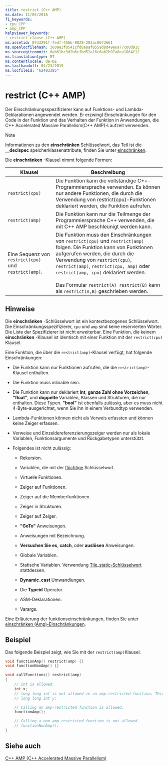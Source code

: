 ```yaml
---
title: restrict (C++ AMP)
ms.date: 11/04/2016
f1_keywords:
- cpu_CPP
- amp_CPP
helpviewer_keywords:
- restrict clause (C++ AMP)
ms.assetid: 07d3291f-7edf-456b-8828-283ac8673661
ms.openlocfilehash: 3609e3f0541cfd8a8af8559d8d49e6a77c00d91c
ms.sourcegitcommit: 0ab61bc3d2b6cfbd52a16c6ab2b97a8ea1864f12
ms.translationtype: MT
ms.contentlocale: de-DE
ms.lasthandoff: 04/23/2019
ms.locfileid: "62403385"
---
```

# <a name="restrict-c-amp"></a>restrict (C++ AMP)

Der Einschränkungsspezifizierer kann auf Funktions- und Lambda-Deklarationen angewendet werden. Er erzwingt Einschränkungen für den Code in der Funktion und das Verhalten der Funktion in Anwendungen, die C++ Accelerated Massive Parallelism(C++ AMP)-Laufzeit verwenden.

> [!NOTE]
>  Informationen zu den **einschränken** Schlüsselwort, das Teil ist die **__declspec** speicherklassenattribute, finden Sie unter [einschränken](../cpp/restrict.md).

Die **einschränken** -Klausel nimmt folgende Formen:

|Klausel|Beschreibung|
|------------|-----------------|
|`restrict(cpu)`|Die Funktion kann die vollständige C++-Programmiersprache verwenden. Es können nur andere Funktionen, die durch die Verwendung von restrict(cpu)-Funktionen deklariert werden, die Funktion aufrufen.|
|`restrict(amp)`|Die Funktion kann nur die Teilmenge der Programmiersprache C++ verwenden, die mit C++ AMP beschleunigt werden kann.|
|Eine Sequenz von `restrict(cpu)` und `restrict(amp)`.|Die Funktion muss den Einschränkungen von `restrict(cpu)` und `restrict(amp)` folgen. Die Funktion kann von Funktionen aufgerufen werden, die durch die Verwendung von `restrict(cpu)`, `restrict(amp)`, `restrict(cpu, amp)` oder `restrict(amp, cpu)` deklariert werden.<br /><br /> Das Formular `restrict(A) restrict(B)` kann als `restrict(A,B)` geschrieben werden.|

## <a name="remarks"></a>Hinweise

Die **einschränken** -Schlüsselwort ist ein kontextbezogenes Schlüsselwort. Die Einschränkungsspezifizierer, `cpu` und `amp` sind keine reservierten Wörter. Die Liste der Spezifizierer ist nicht erweiterbar. Eine Funktion, die keinem **einschränken** -Klausel ist identisch mit einer Funktion mit der `restrict(cpu)` Klausel.

Eine Funktion, die über die `restrict(amp)`-Klausel verfügt, hat folgende Einschränkungen:

- Die Funktion kann nur Funktionen aufrufen, die die `restrict(amp)`-Klausel enthalten.

- Die Funktion muss inlinable sein.

- Die Funktion kann nur deklariert **Int**, **ganze Zahl ohne Vorzeichen**, **"float"**, und **doppelte** Variablen, Klassen und Strukturen, die nur enthalten. Diese Typen. **"bool"** ist ebenfalls zulässig, aber es muss nicht 4-Byte-ausgerichtet, wenn Sie ihn in einem Verbundtyp verwenden.

- Lambda-Funktionen können nicht als Verweis erfassten und können keine Zeiger erfassen.

- Verweise und Einzeldereferenzierungszeiger werden nur als lokale Variablen, Funktionsargumente und Rückgabetypen unterstützt.

- Folgendes ist nicht zulässig:

   - Rekursion.

   - Variablen, die mit der [flüchtige](../cpp/volatile-cpp.md) Schlüsselwort.

   - Virtuelle Funktionen.

   - Zeiger auf Funktionen.

   - Zeiger auf die Memberfunktionen.

   - Zeiger in Strukturen.

   - Zeiger auf Zeiger.

   - **"GoTo"** Anweisungen.

   - Anweisungen mit Bezeichnung.

   - **Versuchen Sie es**, **catch**, oder **auslösen** Anweisungen.

   - Globale Variablen.

   - Statische Variablen. Verwendung [Tile_static-Schlüsselwort](../cpp/tile-static-keyword.md) stattdessen.

   - **Dynamic_cast** Umwandlungen.

   - Die **Typeid** Operator.

   - ASM-Deklarationen.

   - Varargs.

Eine Erläuterung der funktionseinschränkungen, finden Sie unter [einschränken (Amp)-Einschränkungen](https://blogs.msdn.microsoft.com/nativeconcurrency/2011/12/19/restrictamp-restrictions-part-0-of-n-introduction/).

## <a name="example"></a>Beispiel

Das folgende Beispiel zeigt, wie Sie mit der `restrict(amp)`Klausel.

```cpp
void functionAmp() restrict(amp) {}
void functionNonAmp() {}

void callFunctions() restrict(amp)
{
    // int is allowed.
    int x;
    // long long int is not allowed in an amp-restricted function. This generates a compiler error.
    // long long int y;

    // Calling an amp-restricted function is allowed.
    functionAmp();

    // Calling a non-amp-restricted function is not allowed.
    // functionNonAmp();
}
```

## <a name="see-also"></a>Siehe auch

[C++ AMP (C++ Accelerated Massive Parallelism)](../parallel/amp/cpp-amp-cpp-accelerated-massive-parallelism.md)
